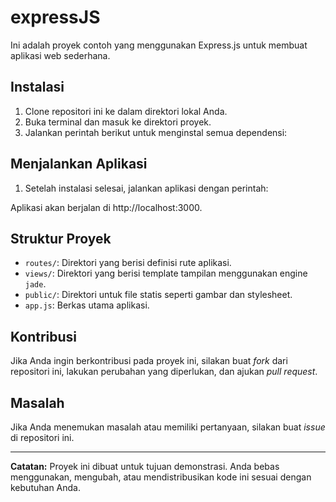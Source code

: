 # expressJS
Ini adalah proyek contoh yang menggunakan Express.js untuk membuat aplikasi web sederhana.

## Instalasi

1. Clone repositori ini ke dalam direktori lokal Anda.
2. Buka terminal dan masuk ke direktori proyek.
3. Jalankan perintah berikut untuk menginstal semua dependensi:


## Menjalankan Aplikasi

1. Setelah instalasi selesai, jalankan aplikasi dengan perintah:


Aplikasi akan berjalan di http://localhost:3000.

## Struktur Proyek

- `routes/`: Direktori yang berisi definisi rute aplikasi.
- `views/`: Direktori yang berisi template tampilan menggunakan engine `jade`.
- `public/`: Direktori untuk file statis seperti gambar dan stylesheet.
- `app.js`: Berkas utama aplikasi.

## Kontribusi

Jika Anda ingin berkontribusi pada proyek ini, silakan buat _fork_ dari repositori ini, lakukan perubahan yang diperlukan, dan ajukan _pull request_.

## Masalah

Jika Anda menemukan masalah atau memiliki pertanyaan, silakan buat _issue_ di repositori ini.

---

**Catatan:** Proyek ini dibuat untuk tujuan demonstrasi. Anda bebas menggunakan, mengubah, atau mendistribusikan kode ini sesuai dengan kebutuhan Anda.
